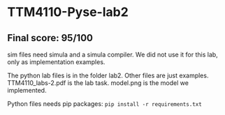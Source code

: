 # TTM4110-Pyse-lab2

## Final score: 95/100

sim files need simula and a simula compiler. We did not use it for this lab, only as implementation examples.

The python lab files is in the folder lab2. Other files are just examples.
TTM4110_labs-2.pdf is the lab task. model.png is the model we implemented.

Python files needs pip packages:
`pip install -r requirements.txt`
